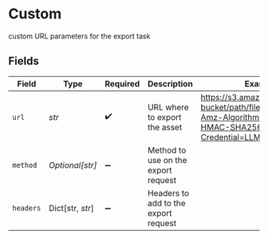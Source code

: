 # Custom

custom URL parameters for the export task


## Fields

| Field                                                                                                        | Type                                                                                                         | Required                                                                                                     | Description                                                                                                  | Example                                                                                                      |
| ------------------------------------------------------------------------------------------------------------ | ------------------------------------------------------------------------------------------------------------ | ------------------------------------------------------------------------------------------------------------ | ------------------------------------------------------------------------------------------------------------ | ------------------------------------------------------------------------------------------------------------ |
| `url`                                                                                                        | *str*                                                                                                        | :heavy_check_mark:                                                                                           | URL where to export the asset                                                                                | https://s3.amazonaws.com/my-bucket/path/filename.mp4?X-Amz-Algorithm=AWS4-HMAC-SHA256&X-Amz-Credential=LLMMB |
| `method`                                                                                                     | *Optional[str]*                                                                                              | :heavy_minus_sign:                                                                                           | Method to use on the export request                                                                          |                                                                                                              |
| `headers`                                                                                                    | Dict[str, *str*]                                                                                             | :heavy_minus_sign:                                                                                           | Headers to add to the export request                                                                         |                                                                                                              |